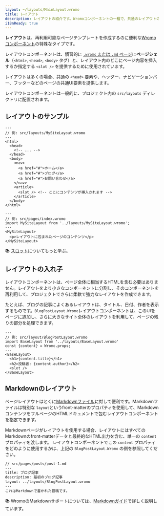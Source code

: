 ```yaml
---
layout: ~/layouts/MainLayout.wromo
title: レイアウト
description: レイアウトの紹介です。Wromoコンポーネントの一種で、共通のレイアウトのためにページ間で共有されます。
i18nReady: true
---
```


**レイアウト**は、再利用可能なページテンプレートを作成するのに便利な[Wromoコンポーネント](/ja/core-concepts/wromo-components/)の特殊なタイプです。

レイアウトコンポーネントは、慣習的に [`.wromo` または `.md` ページ](/ja/core-concepts/wromo-pages/)に**ページシェル**（`<html>`, `<head>`, `<body>` タグ）と、レイアウト内のどこにページ内容を挿入するか指定する `<slot />` を提供するために使用されています。

レイアウトは多くの場合、共通の `<head>` 要素や、ヘッダー、ナビゲーションバー、フッターなどのページの共通UI要素を提供します。

レイアウトコンポーネントは一般的に、プロジェクト内の `src/layouts` ディレクトリに配置されます。


## レイアウトのサンプル

```wromo
---
// 例: src/layouts/MySiteLayout.wromo
---
<html>
  <head>
    <!-- ... -->
  </head>
  <body>
    <nav>
      <a href="#">ホーム</a>
      <a href="#">ブログ</a>
      <a href="#">お問い合わせ</a>
    </nav>
    <article>
      <slot /> <!-- ここにコンテンツが挿入されます -->
    </article>
  </body>
</html>
```

```wromo
---
// 例: src/pages/index.wromo
import MySiteLayout from '../layouts/MySiteLayout.wromo';
---
<MySiteLayout>
  <p>レイアウトに包まれたページのコンテンツ</p>
</MySiteLayout>
```

📚 [スロット](/ja/core-concepts/wromo-components/#スロット)についてもっと学ぶ。


## レイアウトの入れ子

レイアウトコンポーネントは、ページ全体に相当するHTMLを含む必要はありません。レイアウトをより小さなコンポーネントに分割し、そのコンポーネントを再利用して、プロジェクトでさらに柔軟で強力なレイアウトを作成できます。

たとえば、ブログの記事によくあるレイアウトは、タイトル、日付、作者を表示するものです。`BlogPostLayout.Wromo`レイアウトコンポーネントは、このUIをページに追加し、さらに大きなサイト全体のレイアウトを利用して、ページの残りの部分を処理できます。

```wromo
---
// 例: src/layout/BlogPostLayout.wromo
import BaseLayout from '../layouts/BaseLayout.wromo'
const {content} = Wromo.props;
---
<BaseLayout>
  <h1>{content.title}</h1>
  <h2>投稿者: {content.author}</h2>
  <slot />
</BaseLayout>
```

## Markdownのレイアウト

ページレイアウトはとくに[Markdownファイル](/ja/guides/markdown-content/#markdownページ)に対して便利です。Markdownファイルは特別な `layout`というfront-matterのプロパティを使用して、MarkdownコンテンツをフルページのHTMLドキュメントで包むレイアウトコンポーネントを指定できます。

Markdownページがレイアウトを使用する場合、レイアウトにはすべてのMarkdownのfront-matterデータと最終的なHTML出力を含む、単一の `content` プロパティを渡します。 レイアウトコンポーネントでこの `content` プロパティをどのように使用するかは、上記の `BlogPostLayout.Wromo` の例を参照してください。

```markdown
// src/pages/posts/post-1.md
---
title: ブログ記事
description: 最初のブログ記事
layout: ../layouts/BlogPostLayout.wromo
---
これはMarkdownで書かれた投稿です。
```

📚 WromoのMarkdownサポートについては、[Markdownガイド](/ja/guides/markdown-content/)で詳しく説明しています。
